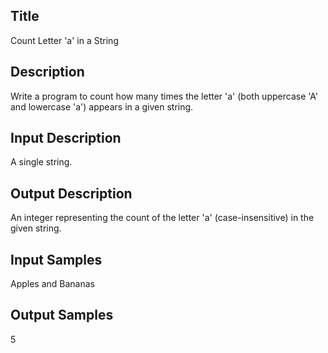 ## Title
Count Letter 'a' in a String

## Description
Write a program to count how many times the letter 'a' (both uppercase 'A' and lowercase 'a') appears in a given string.

## Input Description
A single string.

## Output Description
An integer representing the count of the letter 'a' (case-insensitive) in the given string.

## Input Samples
Apples and Bananas


## Output Samples
5

